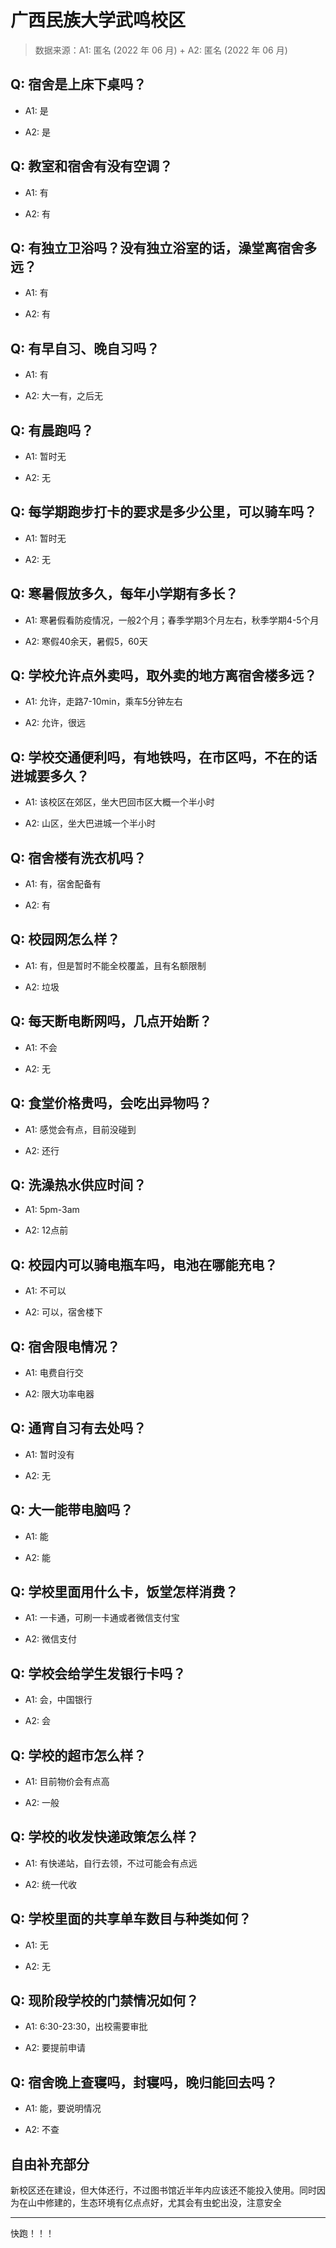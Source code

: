# 广西民族大学武鸣校区

> 数据来源：A1: 匿名 (2022 年 06 月) + A2: 匿名 (2022 年 06 月)

## Q: 宿舍是上床下桌吗？

- A1: 是

- A2: 是

## Q: 教室和宿舍有没有空调？

- A1: 有

- A2: 有

## Q: 有独立卫浴吗？没有独立浴室的话，澡堂离宿舍多远？

- A1: 有

- A2: 有

## Q: 有早自习、晚自习吗？

- A1: 有

- A2: 大一有，之后无

## Q: 有晨跑吗？

- A1: 暂时无

- A2: 无

## Q: 每学期跑步打卡的要求是多少公里，可以骑车吗？

- A1: 暂时无

- A2: 无

## Q: 寒暑假放多久，每年小学期有多长？

- A1: 寒暑假看防疫情况，一般2个月；春季学期3个月左右，秋季学期4-5个月

- A2: 寒假40余天，暑假5，60天

## Q: 学校允许点外卖吗，取外卖的地方离宿舍楼多远？

- A1: 允许，走路7-10min，乘车5分钟左右

- A2: 允许，很远

## Q: 学校交通便利吗，有地铁吗，在市区吗，不在的话进城要多久？

- A1: 该校区在郊区，坐大巴回市区大概一个半小时

- A2: 山区，坐大巴进城一个半小时

## Q: 宿舍楼有洗衣机吗？

- A1: 有，宿舍配备有

- A2: 有

## Q: 校园网怎么样？

- A1: 有，但是暂时不能全校覆盖，且有名额限制

- A2: 垃圾

## Q: 每天断电断网吗，几点开始断？

- A1: 不会

- A2: 无

## Q: 食堂价格贵吗，会吃出异物吗？

- A1: 感觉会有点，目前没碰到

- A2: 还行

## Q: 洗澡热水供应时间？

- A1: 5pm-3am

- A2: 12点前

## Q: 校园内可以骑电瓶车吗，电池在哪能充电？

- A1: 不可以

- A2: 可以，宿舍楼下

## Q: 宿舍限电情况？

- A1: 电费自行交

- A2: 限大功率电器

## Q: 通宵自习有去处吗？

- A1: 暂时没有

- A2: 无

## Q: 大一能带电脑吗？

- A1: 能

- A2: 能

## Q: 学校里面用什么卡，饭堂怎样消费？

- A1: 一卡通，可刷一卡通或者微信支付宝

- A2: 微信支付

## Q: 学校会给学生发银行卡吗？

- A1: 会，中国银行

- A2: 会

## Q: 学校的超市怎么样？

- A1: 目前物价会有点高

- A2: 一般

## Q: 学校的收发快递政策怎么样？

- A1: 有快递站，自行去领，不过可能会有点远

- A2: 统一代收

## Q: 学校里面的共享单车数目与种类如何？

- A1: 无

- A2: 无

## Q: 现阶段学校的门禁情况如何？

- A1: 6:30-23:30，出校需要审批

- A2: 要提前申请

## Q: 宿舍晚上查寝吗，封寝吗，晚归能回去吗？

- A1: 能，要说明情况

- A2: 不查

## 自由补充部分

新校区还在建设，但大体还行，不过图书馆近半年内应该还不能投入使用。同时因为在山中修建的，生态环境有亿点点好，尤其会有虫蛇出没，注意安全

***

快跑！！！